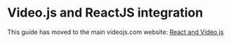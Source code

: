 # Video.js and ReactJS integration

This guide has moved to the main videojs.com website: [React and Video.js](https://videojs.com/guides/react/)
